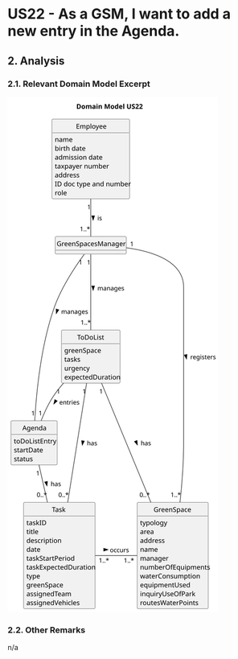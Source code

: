 # US22 - As a GSM, I want to add a new entry in the Agenda.

## 2. Analysis

### 2.1. Relevant Domain Model Excerpt 

![Domain Model](svg/us22-domain-model.svg)

### 2.2. Other Remarks

n/a